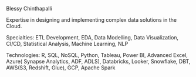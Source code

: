Blessy Chinthapalli

Expertise in designing and implementing complex data solutions in the Cloud.

Specialties: ETL Development, EDA, Data Modelling, Data Visualization, CI/CD, Statistical Analysis, Machine Learning, NLP

Technologies: R, SQL, NoSQL, Python, Tableau, Power BI, Advanced Excel, Azure( Synapse Analytics, ADF, ADLS), Databricks, Looker, Snowflake, DBT, AWS(S3, Redshift, Glue), GCP, Apache Spark

